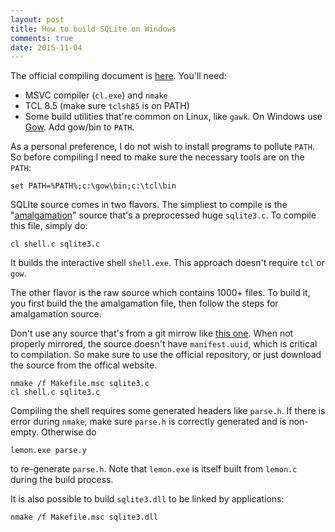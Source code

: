 ```yaml
---
layout: post
title: How to build SQLite on Windows
comments: true
date: 2015-11-04
---
```


The official compiling document is [here][HowToCompile].  You'll need:

- MSVC compiler (`cl.exe`) and `nmake`
- TCL 8.5 (make sure `tclsh85` is on PATH)
- Some build utilities that're common on Linux, like `gawk`. On Windows use
  [Gow][Gow]. Add gow/bin to `PATH`.

As a personal preference, I do not wish to install programs to pollute `PATH`.
So before compiling I need to make sure the necessary tools are on the `PATH`:

    set PATH=%PATH%;c:\gow\bin;c:\tcl\bin

SQLIte source comes in two flavors. The simpliest to compile is the
"[amalgamation][Amalgamation]" source that's a preprocessed huge `sqlite3.c`.
To compile this file, simply do:

    cl shell.c sqlite3.c

It builds the interactive shell `shell.exe`. This approach doesn't require
`tcl` or `gow`.

The other flavor is the raw source which contains 1000+ files. To build it, you
first build the the amalgamation file, then follow the steps for amalgamation
source.

Don't use any source that's from a git mirrow like [this one][GitMirrow]. When
not properly mirrored, the source doesn't have `manifest.uuid`, which is
critical to compilation. So make sure to use the official repository, or just
download the source from the offical website.

    nmake /f Makefile.msc sqlite3.c
    cl shell.c sqlite3.c

Compiling the shell requires some generated headers like `parse.h`. If there is
error during `nmake`, make sure `parse.h` is correctly generated and is
non-empty. Otherwise do

    lemon.exe parse.y

to re-generate `parse.h`. Note that `lemon.exe` is itself built from `lemon.c`
during the build process.

It is also possible to build `sqlite3.dll` to be linked by applications:

    nmake /f Makefile.msc sqlite3.dll

[Gow]:          https://github.com/bmatzelle/gow
[Amalgamation]: https://www.sqlite.org/amalgamation.html
[HowToCompile]: https://www.sqlite.org/howtocompile.html
[GitMirrow]:    https://github.com/mackyle/sqlite
